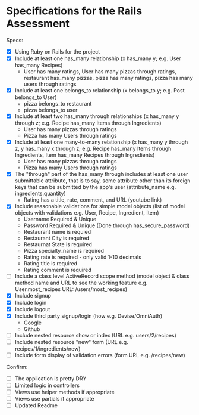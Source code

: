 # Specifications for the Rails Assessment

Specs:
- [x] Using Ruby on Rails for the project
- [x] Include at least one has_many relationship (x has_many y; e.g. User has_many Recipes) 
    - User has many ratings, User has many pizzas through ratings, restaurant has_many pizzas, pizza has many ratings, pizza has many users through ratings
- [x] Include at least one belongs_to relationship (x belongs_to y; e.g. Post belongs_to User)
    - pizza belongs_to restaurant
    - pizza belongs_to user
- [x] Include at least two has_many through relationships (x has_many y through z; e.g. Recipe has_many Items through Ingredients)
    - User has many pizzas through ratings 
    - Pizza has many Users through ratings 
- [x] Include at least one many-to-many relationship (x has_many y through z, y has_many x through z; e.g. Recipe has_many Items through Ingredients, Item has_many Recipes through Ingredients)
    - User has many pizzas through ratings 
    - Pizza has many Users through ratings 
- [x] The "through" part of the has_many through includes at least one user submittable attribute, that is to say, some attribute other than its foreign keys that can be submitted by the app's user (attribute_name e.g. ingredients.quantity)
    - Rating has a title, rate, comment, and URL (youtube link)
- [x] Include reasonable validations for simple model objects (list of model objects with validations e.g. User, Recipe, Ingredient, Item)
    - Username Required & Unique
    - Password Required & Unique (Done through has_secure_password)
    - Restaurant name is requied
    - Restaurant City is required 
    - Restaurnat State is required
    - Pizza specialty_name is required 
    - Rating rate is required - only valid 1-10 decimals
    - Rating title is required
    - Rating comment is required
- [ ] Include a class level ActiveRecord scope method (model object & class method name and URL to see the working feature e.g. User.most_recipes URL: /users/most_recipes)
- [x] Include signup
- [x] Include login
- [x] Include logout
- [x] Include third party signup/login (how e.g. Devise/OmniAuth)
    - Google
    - Github 
- [ ] Include nested resource show or index (URL e.g. users/2/recipes)
- [ ] Include nested resource "new" form (URL e.g. recipes/1/ingredients/new)
- [ ] Include form display of validation errors (form URL e.g. /recipes/new)

Confirm:
- [ ] The application is pretty DRY
- [ ] Limited logic in controllers
- [ ] Views use helper methods if appropriate
- [ ] Views use partials if appropriate
- [ ] Updated Readme 